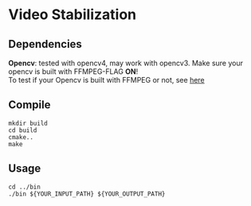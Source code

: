 # Video Stabilization

## Dependencies
**Opencv**: tested with opencv4, may work with opencv3. Make sure your opencv is built with FFMPEG-FLAG **ON**! <br>
To test if your Opencv is built with FFMPEG or not, see [here](https://stackoverflow.com/questions/47112642/permanent-fix-for-opencv-videocapture?noredirect=1&lq=1)

## Compile
`mkdir build` <br>
`cd build` <br>
`cmake..` <br>
`make`<br>

## Usage
`cd ../bin` <br>
`./bin ${YOUR_INPUT_PATH} ${YOUR_OUTPUT_PATH} ` <br>  

